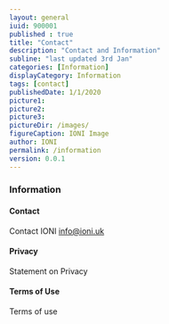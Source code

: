 ```yaml
---
layout: general
iuid: 900001
published : true
title: "Contact"
description: "Contact and Information"
subline: "last updated 3rd Jan"
categories: [Information]
displayCategory: Information
tags: [contact]
publishedDate: 1/1/2020
picture1: 
picture2: 
picture3: 
pictureDir: /images/
figureCaption: IONI Image
author: IONI
permalink: /information
version: 0.0.1
---
```


### Information

#### Contact

Contact IONI info@ioni.uk


#### Privacy

Statement on Privacy

#### Terms of Use

Terms of use










